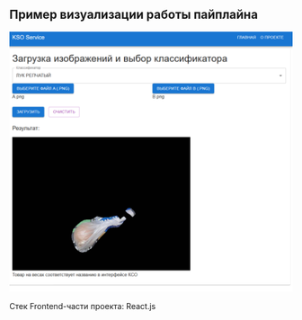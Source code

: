 ## Пример визуализации работы пайплайна

![front-example](../preview/front_example_2.png)

Стек Frontend-части проекта: React.js